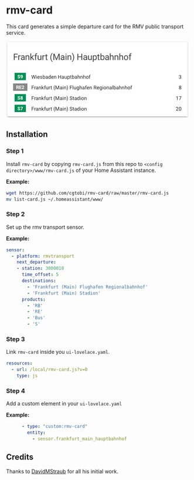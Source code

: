 # rmv-card

This card generates a simple departure card for the RMV public transport service.

![example](example.png)

## Installation

### Step 1

Install `rmv-card` by copying `rmv-card.js` from this repo to `<config directory>/www/rmv-card.js` of your Home Assistant instance.

**Example:**

```bash
wget https://github.com/cgtobi/rmv-card/raw/master/rmv-card.js
mv list-card.js ~/.homeassistant/www/
```

### Step 2

Set up the rmv transport sensor.

**Example:**

```yaml
sensor:
  - platform: rmvtransport
    next_departure:
    - station: 3000010
      time_offset: 5
      destinations:
        - 'Frankfurt (Main) Flughafen Regionalbahnhof'
        - 'Frankfurt (Main) Stadion'
      products:
        - 'RB'
        - 'RE'
        - 'Bus'
        - 'S'
```

### Step 3

Link `rmv-card` inside you `ui-lovelace.yaml`.

```yaml
resources:
  - url: /local/rmv-card.js?v=0
    type: js
```

### Step 4

Add a custom element in your `ui-lovelace.yaml`

**Example:**

```yaml
      - type: "custom:rmv-card"
        entity:
          - sensor.frankfurt_main_hauptbahnhof
```

## Credits

Thanks to [DavidMStraub](https://github.com/DavidMStraub) for all his initial work.
